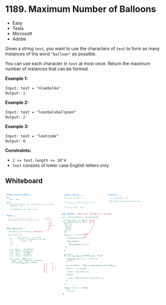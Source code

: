 # 1189. Maximum Number of Balloons
- Easy
- Tesla
- Microsoft
- Adobe

Given a string `text`, you want to use the characters of `text` to form as many
instances of the word `"balloon"` as possible.

You can use each character in `text` at most once. Return the maximum number of
instances that can be formed.

**Example 1:**
```
Input: text = "nlaebolko"
Output: 1
```

**Example 2:**
```
Input: text = "loonbalxballpoon"
Output: 2
```

**Example 3:**
```
Input: text = "leetcode"
Output: 0
```

**Constraints:**
- `1 <= text.length <= 10^4`
- `text` consists of lower case English letters only.

## Whiteboard
![Whiteboard Image 01][whiteboard-image-01]

<!-- Refs -->
[whiteboard-image-01]: whiteboard-01.jpg
